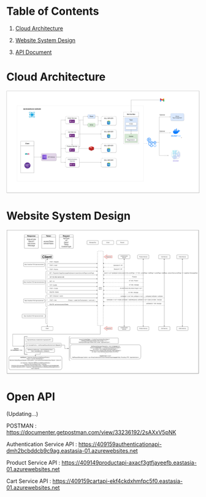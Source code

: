 # Table of Contents
1. [Cloud Architecture](#cloud-architecture)

2. [Website System Design](#website-system-design)
  
3. [API Document](#open-api)


# Cloud Architecture
 ![System Design](https://github.com/leh23211213/Demo-Microservice-Based-.NET-Applications/blob/main/docs/CloudArchitecture.drawio.png)
 
# Website System Design
 ![System Design](https://github.com/leh23211213/Demo-Microservice-Based-.NET-Applications/blob/main/docs/WebsiteSystemDesign.drawio.png)
 
# Open API
(Updating...)

POSTMAN : https://documenter.getpostman.com/view/33236192/2sAXxV5pNK

Authentication Service API : https://409159authenticationapi-dmh2bcbddcb9c9ag.eastasia-01.azurewebsites.net

Product Service API : https://409149productapi-axacf3gtfjayeefb.eastasia-01.azurewebsites.net

Cart Service API : https://409159cartapi-ekf4ckdxhmfpc5f0.eastasia-01.azurewebsites.net
